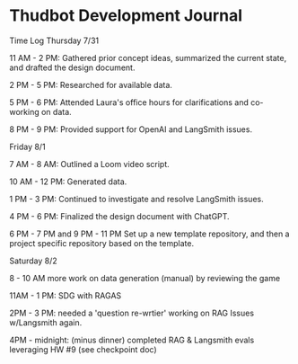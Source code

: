 # Thudbot Development Journal
Time Log
Thursday 7/31

11 AM - 2 PM: Gathered prior concept ideas, summarized the current state, and drafted the design document.

2 PM - 5 PM: Researched for available data.

5 PM - 6 PM: Attended Laura's office hours for clarifications and co-working on data.

8 PM - 9 PM: Provided support for OpenAI and LangSmith issues.

Friday 8/1

7 AM - 8 AM: Outlined a Loom video script.

10 AM - 12 PM: Generated data.

1 PM - 3 PM: Continued to investigate and resolve LangSmith issues.

4 PM - 6 PM: Finalized the design document with ChatGPT.

6 PM - 7 PM and
9 PM - 11 PM Set up a new template repository, and then a project specific repository based on the template.

Saturday 8/2

8 - 10 AM more work on data generation (manual) by reviewing the game

11AM - 1 PM: SDG with RAGAS

2PM - 3 PM: needed a 'question re-wrtier'
            working on RAG
            Issues w/Langsmith again. 

4PM - midnight: (minus dinner) completed RAG & Langsmith evals leveraging HW #9 (see checkpoint doc)
